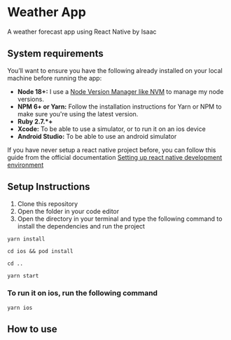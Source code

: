 # Weather App 
A weather forecast app using React Native by Isaac
## System requirements

You’ll want to ensure you have the following already installed on your local machine before running the app:

-   **Node 18+:** I use a [Node Version Manager like NVM](https://github.com/nvm-sh/nvm) to manage my node versions.
-   **NPM 6+ or Yarn:** Follow the installation instructions for Yarn or NPM to make sure you're using the latest version.
-   **Ruby 2.7.*+**
-   **Xcode:** To be able to use a simulator, or to run it on an ios device
-   **Android Studio:** To be able to use an android simulator


If you have never setup a react native project before, you can follow this guide from the official documentation [Setting up react native development environment](https://reactnative.dev/docs/environment-setup)


## Setup Instructions

1. Clone this repository
2. Open the folder in your code editor
2. Open the directory in your terminal and type the following command to install the dependencies and run the project

```
yarn install

cd ios && pod install

cd ..

yarn start
```

### To run it on ios, run the following command
```
yarn ios

```

## How to use
 
